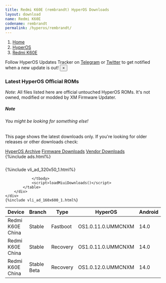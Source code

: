 ```yaml
---
title: Redmi K60E (rembrandt) HyperOS Downloads
layout: download
name: Redmi K60E
codename: rembrandt
permalink: /hyperos/rembrandt/
---
```

<nav aria-label="breadcrumb">
    <ol class="breadcrumb">
        <li class="breadcrumb-item"><a href="/">Home</a></li>
        <li class="breadcrumb-item"><a href="/hyperos/">HyperOS</a></li>
        <li class="breadcrumb-item active" aria-current="page"><a href="/hyperos/rembrandt/">Redmi K60E</a></li>
    </ol>
</nav>
<div class="alert alert-primary alert-dismissible fade show" role="alert">
    Follow HyperOS Updates Tracker on <a href="https://t.me/MIUIUpdatesTracker" class="alert-link">Telegram</a>
     or <a href="https://twitter.com/MiFwUpdater" class="alert-link">Twitter</a> to get notified when a new update is out!
    <button type="button" class="close" data-dismiss="alert" aria-label="Close">
        <span aria-hidden="true">&times;</span>
    </button>
</div>

### Latest HyperOS Official ROMs
*Note*: All files listed here are official untouched HyperOS ROMs. It's not owned, modified or modded by XM Firmware Updater.
<div class="card">
  <div class="card-body">
    <h5 class="card-title">Note</h5>
    <h6 class="card-subtitle mb-2 text-muted">You might be looking for something else!</h6>
    <p class="card-text">This page shows the latest downloads only.
     If you're looking for older releases or other downloads check:</p>
    <a href="/archive/hyperos/rembrandt/" class="card-link">HyperOS Archive</a>
    <a href="/firmware/rembrandt/" class="card-link">Firmware Downloads</a>
    <a href="/vendor/rembrandt/" class="card-link">Vendor Downloads</a>
  </div>
</div>
{%include ads.html%}
<div class="row justify-content-center">
    <div class="col-10">
        <div class="table-responsive-md" style="margin-top: 25px;">
            {%include vli_ad_320x50_1.html%}
            <table id="miui" class="display dt-responsive nowrap compact table table-striped table-hover table-sm">
                <thead class="thead-dark">
                    <tr>
                        <th data-ref="device">Device</th>
                        <th data-ref="branch">Branch</th>
                        <th data-ref="type">Type</th>
                        <th data-ref="miui">HyperOS</th>
                        <th data-ref="android">Android</th>
                        <th data-ref="size">Size</th>
                        <th data-ref="size">Date</th>
                        <th data-ref="link">Link</th>
                    </tr>
                </thead>
                <tbody>
                <tr><td>Redmi K60E China</td><td>Stable</td><td>Fastboot</td><td>OS1.0.11.0.UMMCNXM</td><td>14.0</td><td>7.2 GB</td><td>2024-11-19</td><td><a href="/hyperos/rembrandt/stable/OS1.0.11.0.UMMCNXM/">Download</a></td></tr>
<tr><td>Redmi K60E China</td><td>Stable</td><td>Recovery</td><td>OS1.0.11.0.UMMCNXM</td><td>14.0</td><td>5.9 GB</td><td>2024-11-29</td><td><a href="/hyperos/rembrandt/stable/OS1.0.11.0.UMMCNXM/">Download</a></td></tr>
<tr><td>Redmi K60E China</td><td>Stable Beta</td><td>Recovery</td><td>OS1.0.12.0.UMMCNXM</td><td>14.0</td><td>5.9 GB</td><td>2025-01-15</td><td><a href="/hyperos/rembrandt/stable beta/OS1.0.12.0.UMMCNXM/">Download</a></td></tr>

                </tbody>
                <script>loadMiuiDownloads()</script>
            </table>
        </div>
    </div>
    {%include vli_ad_160x600_1.html%}
</div>
